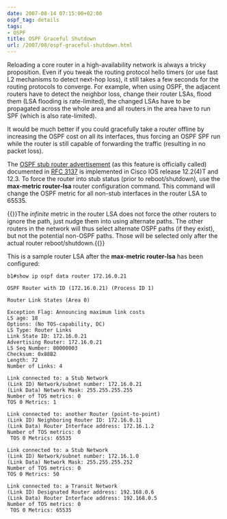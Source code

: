 ```yaml
---
date: 2007-08-14 07:15:00+02:00
ospf_tag: details
tags:
- OSPF
title: OSPF Graceful Shutdown
url: /2007/08/ospf-graceful-shutdown.html
---
```

Reloading a core router in a high-availability network is always a tricky proposition. Even if you tweak the routing protocol hello timers (or use fast L2 mechanisms to detect next-hop loss), it still takes a few seconds for the routing protocols to converge. For example, when using OSPF, the adjacent routers have to detect the neighbor loss, change their router LSAs, flood them (LSA flooding is rate-limited), the changed LSAs have to be propagated across the whole area and all routers in the area have to run SPF (which is also rate-limited).

It would be much better if you could gracefully take a router offline by increasing the OSPF cost on all its interfaces, thus forcing an OSPF SPF run while the router is still capable of forwarding the traffic (resulting in no packet loss).
<!--more-->
The [OSPF stub router advertisement](http://www.cisco.com/univercd/cc/td/doc/product/software/ios122/122newft/122t/122t4/ftospfau.htm) (as this feature is officially called) documented in [RFC 3137](http://www.faqs.org/rfcs/rfc3137.html) is implemented in Cisco IOS release 12.2(4)T and 12.3. To force the router into stub status (prior to reboot/shutdown), use the **max-metric router-lsa** router configuration command. This command will change the OSPF metric for all non-stub interfaces in the router LSA to 65535.

{{<note info>}}The *infinite* metric in the router LSA does not force the other routers to ignore the path, just nudge them into using alternate paths. The other routers in the network will thus select alternate OSPF paths (if they exist), but not the potential non-OSPF paths. Those will be selected only after the actual router reboot/shutdown.{{</note>}}
<!--more-->
This is a sample router LSA after the **max-metric router-lsa** has been configured:

``` code
b1#show ip ospf data router 172.16.0.21

OSPF Router with ID (172.16.0.21) (Process ID 1)

Router Link States (Area 0)

Exception Flag: Announcing maximum link costs
LS age: 18
Options: (No TOS-capability, DC)
LS Type: Router Links
Link State ID: 172.16.0.21
Advertising Router: 172.16.0.21
LS Seq Number: 80000003
Checksum: 0x88B2
Length: 72
Number of Links: 4

Link connected to: a Stub Network
(Link ID) Network/subnet number: 172.16.0.21
(Link Data) Network Mask: 255.255.255.255
Number of TOS metrics: 0
TOS 0 Metrics: 1

Link connected to: another Router (point-to-point)
(Link ID) Neighboring Router ID: 172.16.0.11
(Link Data) Router Interface address: 172.16.1.2
Number of TOS metrics: 0
 TOS 0 Metrics: 65535

Link connected to: a Stub Network
(Link ID) Network/subnet number: 172.16.1.0
(Link Data) Network Mask: 255.255.255.252
Number of TOS metrics: 0
TOS 0 Metrics: 50

Link connected to: a Transit Network
(Link ID) Designated Router address: 192.168.0.6
(Link Data) Router Interface address: 192.168.0.5
Number of TOS metrics: 0
 TOS 0 Metrics: 65535
```
